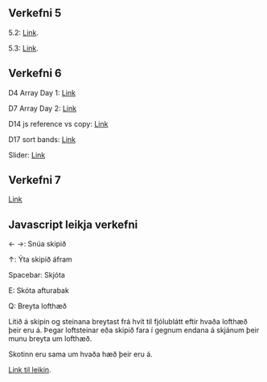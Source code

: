 ## Verkefni 5

5.2: [Link](https://johannhawk.github.io/jcs-jvs-2019/verk5/verk52.html).

5.3: [Link](https://johannhawk.github.io/jcs-jvs-2019/verk5/verk53.html).

## Verkefni 6

D4 Array Day 1: [Link](https://johannhawk.github.io/jcs-jvs-2019/verk6/d4.html)

D7 Array Day 2: [Link](https://johannhawk.github.io/jcs-jvs-2019/verk6/d7.html)

D14 js reference vs copy: [Link](https://johannhawk.github.io/jcs-jvs-2019/verk6/d14.html)

D17 sort bands: [Link](https://johannhawk.github.io/jcs-jvs-2019/verk6/d17.html)

Slider: [Link](https://johannhawk.github.io/jcs-jvs-2019/verk6/v6_sliders.html)

## Verkefni 7

[Link](https://johannhawk.github.io/jcs-jvs-2019/verk7/verk7.html)

## Javascript leikja verkefni

← →: Snúa skipið

↑: Ýta skipið áfram

Spacebar: Skjóta

E: Skóta afturabak

Q: Breyta lofthæð

Litið á skipin og steinana breytast frá hvít til fjólublátt eftir hvaða lofthæð þeir eru á.
Þegar loftsteinar eða skipið fara í gegnum endana á skjánum þeir munu breyta um lofthæð.

Skotinn eru sama um hvaða hæð þeir eru á.

[Link til leikin](https://johannhawk.github.io/jcs-jvs-2019/game1/fa.html).
